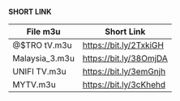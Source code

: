 **SHORT LINK**

File m3u | Short Link
------------ | -------------
@$TRO tV.m3u | https://bit.ly/2TxkiGH
Malaysia_3.m3u | https://bit.ly/38OmjDA
UNIFI TV.m3u | https://bit.ly/3emGnjh
MYTV.m3u | https://bit.ly/3cKhehd
